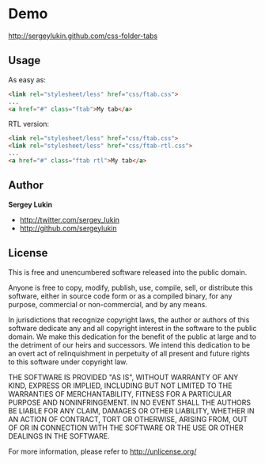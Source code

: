 Demo
====================

http://sergeylukin.github.com/css-folder-tabs

Usage
--------------------

As easy as:

``` html
<link rel="stylesheet/less" href="css/ftab.css">
...
<a href="#" class="ftab">My tab</a>
```
RTL version:

``` html
<link rel="stylesheet/less" href="css/ftab.css">
<link rel="stylesheet/less" href="css/ftab-rtl.css">
...
<a href="#" class="ftab rtl">My tab</a>
```

Author
--------------------

**Sergey Lukin**

+ http://twitter.com/sergey_lukin
+ http://github.com/sergeylukin

License
--------------------

This is free and unencumbered software released into the public domain.

Anyone is free to copy, modify, publish, use, compile, sell, or
distribute this software, either in source code form or as a compiled
binary, for any purpose, commercial or non-commercial, and by any
means.

In jurisdictions that recognize copyright laws, the author or authors
of this software dedicate any and all copyright interest in the
software to the public domain. We make this dedication for the benefit
of the public at large and to the detriment of our heirs and
successors. We intend this dedication to be an overt act of
relinquishment in perpetuity of all present and future rights to this
software under copyright law.

THE SOFTWARE IS PROVIDED "AS IS", WITHOUT WARRANTY OF ANY KIND,
EXPRESS OR IMPLIED, INCLUDING BUT NOT LIMITED TO THE WARRANTIES OF
MERCHANTABILITY, FITNESS FOR A PARTICULAR PURPOSE AND NONINFRINGEMENT.
IN NO EVENT SHALL THE AUTHORS BE LIABLE FOR ANY CLAIM, DAMAGES OR
OTHER LIABILITY, WHETHER IN AN ACTION OF CONTRACT, TORT OR OTHERWISE,
ARISING FROM, OUT OF OR IN CONNECTION WITH THE SOFTWARE OR THE USE OR
OTHER DEALINGS IN THE SOFTWARE.

For more information, please refer to <http://unlicense.org/>
